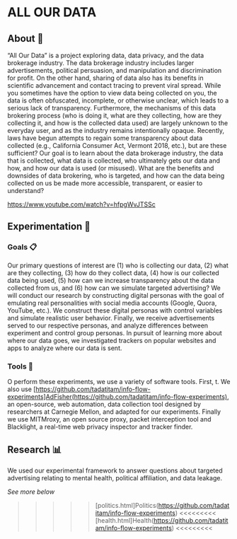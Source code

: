 # ALL OUR DATA
## About 📌

“All Our Data” is a project exploring data, data privacy, and the data brokerage industry. The data brokerage industry includes larger advertisements, political persuasion, and manipulation and discrimination for profit. On the other hand, sharing of data also has its benefits in scientific advancement and contact tracing to prevent viral spread. While you sometimes have the option to view data being collected on you, the data is often obfuscated, incomplete, or otherwise unclear, which leads to a serious lack of transparency. Furthermore, the mechanisms of this data brokering process (who is doing it, what are they collecting, how are they collecting it, and how is the collected data used) are largely unknown to the everyday user, and as the industry remains intentionally opaque. Recently, laws have begun attempts to regain some transparency about data collected (e.g., California Consumer Act, Vermont 2018, etc.), but are these sufficient? Our goal is to learn about the data brokerage industry, the data that is collected, what data is collected, who ultimately gets our data and how, and how our data is used (or misused). What are the benefits and downsides of data brokering, who is targeted, and how can the data being collected on us be made more accessible, transparent, or easier to understand?

https://www.youtube.com/watch?v=hfpgWvJTSSc

## Experimentation 🧪

### Goals 📋

Our primary questions of interest are (1) who is collecting our data, (2) what are they collecting, (3) how do they collect data, (4) how is our collected data being used, (5) how can we increase transparency about the data collected from us, and (6) how can we simulate targeted advertising? We will conduct our research by constructing digital personas with the goal of emulating real personalities with social media accounts (Google, Quora, YouTube, etc.). We construct these digital personas with control variables and simulate realistic user behavior. Finally, we receive advertisements served to our respective personas, and analyze differences between experiment and control group personas. In pursuit of learning more about where our data goes, we investigated trackers on popular websites and apps to analyze where our data is sent.

### Tools 🔨

 O perform these experiments, we use a variety of software tools. First,  t. We also use [https://github.com/tadatitam/info-flow-experiments]AdFisher(https://github.com/tadatitam/info-flow-experiments), an open-source, web automation, data collection tool designed by researchers at Carnegie Mellon, and adapted for our experiments. Finally we use MITMroxy, an open source proxy, packet interception tool and Blacklight,  a real-time web privacy inspector and tracker finder.  

## Research 📊
We used our experimental framework to answer questions about targeted advertising relating to mental health, political affiliation, and data leakage. 

*See more below*

>>>>>  [politics.html]Politics(https://github.com/tadatitam/info-flow-experiments) <<<<<<<<<
>>>>> [health.html]Health(https://github.com/tadatitam/info-flow-experiments) <<<<<<<<<




